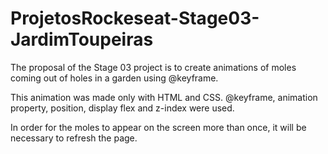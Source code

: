 # ProjetosRockeseat-Stage03-JardimToupeiras

The proposal of the Stage 03 project is to create animations of moles coming out of holes in a garden using @keyframe.

This animation was made only with HTML and CSS. @keyframe, animation property, position, display flex and z-index were used.

In order for the moles to appear on the screen more than once, it will be necessary to refresh the page.
